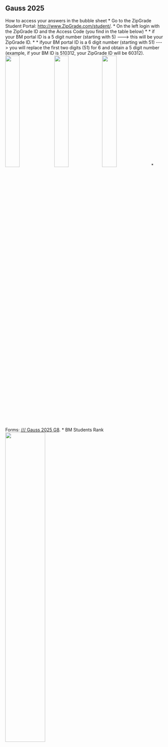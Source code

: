
  <h2> Gauss 2025 </h2>How to access your answers in the bubble sheet
* Go to the ZipGrade Student Portal: <a href="http://www.zipgrade.com/student/" target="_blank" rel="noopener noreferrer">http://www.ZipGrade.com/student/</a>.
* On the left login with the ZipGrade ID and the Access Code (you find in the table below)
* * if your BM portal ID is a 5 digit number (starting with 5)  --->  this will be your ZipGrade ID.
* * ifyour BM portal ID is a 6 digit number (starting with 51) ---> you will replace the first two digits (51) for 6 and obtain a 5 digit number (example, if your BM ID is 510312, your ZipGrade ID will be 60312).
      <img src="https://renertmath.github.io/Access Code BM.png" width="30%" height="30%"> <img src="https://renertmath.github.io/2025Gauss7KEY.png" width="30%" height="30%"><img src="https://renertmath.github.io/2025Gauss8KEY.png" width="30%" height="30%">
* Forms: <a href="https://renertmath.github.io/025_2025Gauss7.pdf" target="_blank" rel="noopener noreferrer"Gauss 2025 G7</a> ///  <a href="https://renertmath.github.io/2025_2025Gauss8.pdf" target="_blank" rel="noopener noreferrer">Gauss 2025 G8</a>. 
* BM Students Rank
<img src="https://renertmath.github.io/RankBM2025.jpg" width="50%" height="50%">

